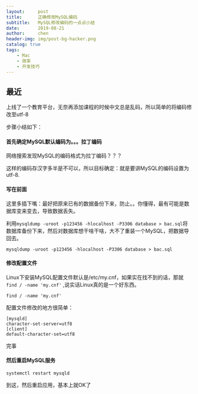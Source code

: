 ```yaml
---
layout:     post
title:      正确修改MySQL编码
subtitle:   MySQL修改编码的一点点小结
date:       2019-08-21
author:     chen
header-img: img/post-bg-hacker.png
catalog: true
tags:
    - Mac
    - 效率
    - 开发技巧
---
```


## 最近
上线了一个教育平台，无奈再添加课程的时候中文总是乱码，所以简单的将编码修改至utf-8

步骤小结如下：

#### 首先确定MySQL默认编码为。。。拉丁编码

网络搜索发现MySQL的编码格式为拉丁编码？？？

这样的编码存汉字多半是不可以，所以目标确定：就是要讲MySQL的编码设置为utf-8.

#### 写在前面

这里多插下嘴：最好把原来已有的数据备份下来，防止。。你懂得，最有可能是数据库变来变去，导致数据丢失。

利用`mysqldump -uroot -p123456 -hlocalhost -P3306 database > bac.sql`将数据库备份下来，然后对数据库想干啥干啥，大不了重装一个MySQL，把数据导回去。
```
mysqldump -uroot -p123456 -hlocalhost -P3306 database > bac.sql
```

#### 修改配置文件

Linux下安装MySQL配置文件默认是/etc/my.cnf，如果实在找不到的话，那就`find / -name 'my.cnf'` ,说实话Linux真的是一个好东西。

```
find / -name 'my.cnf'
```

配置文件修改的地方很简单：
```
[mysqld]
character-set-server=utf8
[client]
default-character-set=utf8
```
完事

#### 然后重启MySQL服务

```
systemctl restart mysqld
```
到这，然后重启应用，基本上就OK了